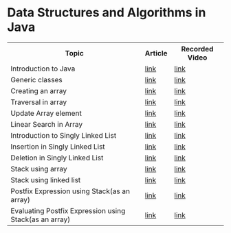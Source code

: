 # Data Structures and Algorithms in Java

<table>
  <tr>
    <th>Topic</th>
    <th>Article</th>
    <th>Recorded Video</th>
  </tr>
  
  <tr>
    <td>Introduction to Java </td>
    <td> <a href="https://medium.com/@rafia.shaikh61" target="_blank">link</a></td>
    <td><a href="https://youtu.be/oJtoYrPi33s" target="_blank">link</a></td>
  </tr>  
    
  <tr>
    <td>Generic classes</td>
    <td> <a href="https://medium.com/@rafia.shaikh61/generic-in-java-88e5d39cd8ac" target="_blank">link</a></td>
    <td><a href="https://www.youtube.com/watch?v=oJtoYrPi33s&list=PLm9DiRumsuAgQimPRjlRyXqJEMLoll3dN&ab_channel=RafiaShaikh" target="_blank">link</a></td>
  </tr>
 
  <tr>
    <td>Creating an array </td>
    <td> <a href="https://medium.com/@rafia.shaikh61" target="_blank">link</a></td>
    <td><a href="https://youtu.be/wKRXvcLov2A" target="_blank">link</a></td>
  </tr>
  
   <tr>
    <td>Traversal in array</td>
    <td> <a href="https://medium.com/@rafia.shaikh61" target="_blank">link</a></td>
    <td><a href="https://youtu.be/2xj505aICu0" target="_blank">link</a></td>
  </tr>
  
   <tr>
    <td>Update Array element</td>
    <td> <a href="https://medium.com/@rafia.shaikh61" target="_blank">link</a></td>
    <td><a href="https://youtu.be/5obytqhmMo0" target="_blank">link</a></td>
  </tr>
  
   <tr>
    <td>Linear Search in Array</td>
    <td> <a href="https://medium.com/@rafia.shaikh61" target="_blank">link</a></td>
    <td><a href="https://youtu.be/7HM-r3YoNGg" target="_blank">link</a></td>
  </tr>
  
   <tr>
    <td>Introduction to Singly Linked List</td>
    <td> <a href="https://medium.com/@rafia.shaikh61/java-linked-list-3d10d93afe5a" target="_blank">link</a></td>
    <td><a href="https://www.youtube.com/watch?v=oJtoYrPi33s&list=PLm9DiRumsuAgQimPRjlRyXqJEMLoll3dN&ab_channel=RafiaShaikh" target="_blank">link</a></td>
  </tr>
  
   <tr>
    <td>Insertion in Singly Linked List</td>
    <td> <a href="https://medium.com/@rafia.shaikh61/java-linked-list-operation-01-c0928dd9a918" target="_blank">link</a></td>
    <td><a href="https://www.youtube.com/watch?v=oJtoYrPi33s&list=PLm9DiRumsuAgQimPRjlRyXqJEMLoll3dN&ab_channel=RafiaShaikh" target="_blank">link</a></td>
  </tr>
  
  
  <tr>
    <td>Deletion in Singly Linked List</td>
    <td> <a href="https://medium.com/@rafia.shaikh61/java-linked-list-deletion-operation-eebb35f1bd08" target="_blank">link</a></td>
    <td><a href="https://www.youtube.com/watch?v=oJtoYrPi33s&list=PLm9DiRumsuAgQimPRjlRyXqJEMLoll3dN&ab_channel=RafiaShaikh" target="_blank">link</a></td>
  </tr>
  
  <tr>
    <td>Stack using array</td>
    <td> <a href="https://medium.com/@rafia.shaikh61/java-stack-ecb9541dcd16" target="_blank">link</a></td>
    <td><a href="https://www.youtube.com/watch?v=oJtoYrPi33s&list=PLm9DiRumsuAgQimPRjlRyXqJEMLoll3dN&ab_channel=RafiaShaikh" target="_blank">link</a></td>
  </tr>
  
  <tr>
    <td>Stack using linked list</td>
    <td> <a href="https://medium.com/@rafia.shaikh61/java-stack-ii-975afaba1af7" target="_blank">link</a></td>
    <td><a href="https://www.youtube.com/watch?v=oJtoYrPi33s&list=PLm9DiRumsuAgQimPRjlRyXqJEMLoll3dN&ab_channel=RafiaShaikh" target="_blank">link</a></td>
  </tr>
  
   <tr>
    <td>Postfix Expression using Stack(as an array)</td>
    <td> <a href="https://medium.com/@rafia.shaikh61" target="_blank">link</a></td>
    <td><a href="https://youtu.be/6yVBNMCYYaw" target="_blank">link</a></td>
  </tr>
  
  <tr>
    <td>Evaluating Postfix Expression using Stack(as an array)</td>
    <td> <a href="https://medium.com/@rafia.shaikh61" target="_blank">link</a></td>
    <td><a href="https://youtu.be/HC6afi-84V4" target="_blank">link</a></td>
  </tr>

  
</table>






